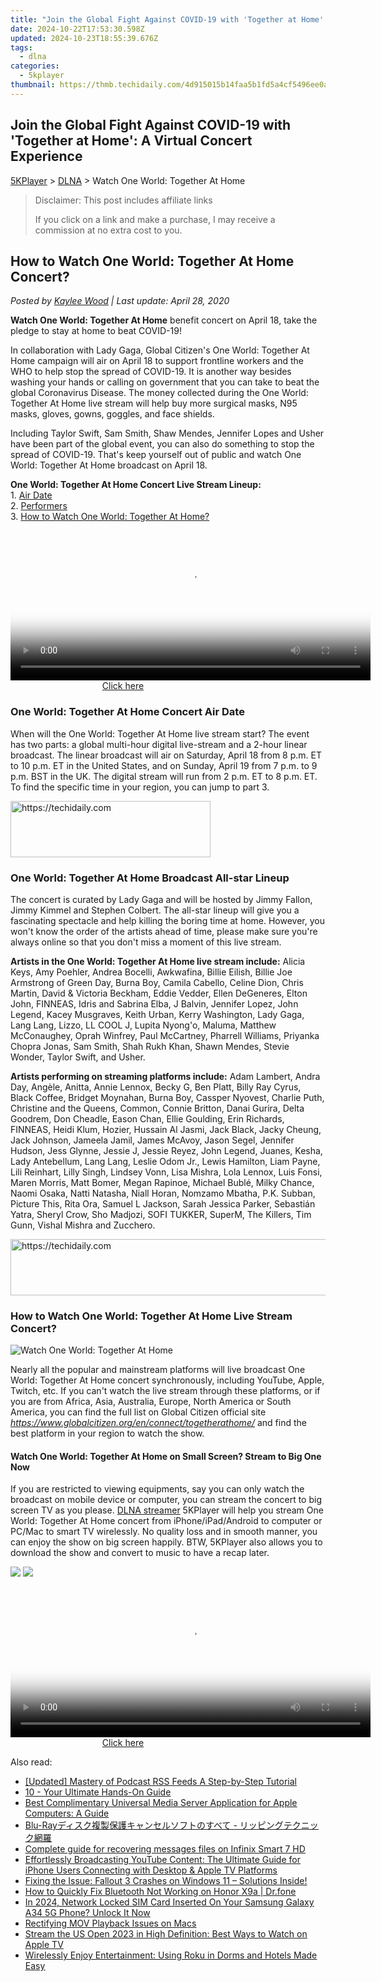 ```yaml
---
title: "Join the Global Fight Against COVID-19 with 'Together at Home': A Virtual Concert Experience"
date: 2024-10-22T17:53:30.598Z
updated: 2024-10-23T18:55:39.676Z
tags:
  - dlna
categories:
  - 5kplayer
thumbnail: https://thmb.techidaily.com/4d915015b14faa5b1fd5a4cf5496ee0a4d386e84bd18007683e60195b160e324.jpg
---
```


## Join the Global Fight Against COVID-19 with 'Together at Home': A Virtual Concert Experience

[5KPlayer](https://tools.techidaily.com/5kplayer/products/) \> [DLNA](https://tools.techidaily.com/5kplayer/dlna/) \> Watch One World: Together At Home 

>  Disclaimer: This post includes affiliate links
>
>  If you click on a link and make a purchase, I may receive a commission at no extra cost to you.
>

## How to Watch One World: Together At Home Concert?

 _Posted by [Kaylee Wood](https://www.quora.com/profile/Amanda-Hu-21) | Last update: April 28, 2020_

**Watch One World: Together At Home** benefit concert on April 18, take the pledge to stay at home to beat COVID-19!

In collaboration with Lady Gaga, Global Citizen's One World: Together At Home campaign will air on April 18 to support frontline workers and the WHO to help stop the spread of COVID-19\. It is another way besides washing your hands or calling on government that you can take to beat the global Coronavirus Disease. The money collected during the One World: Together At Home live stream will help buy more surgical masks, N95 masks, gloves, gowns, goggles, and face shields.

Including Taylor Swift, Sam Smith, Shaw Mendes, Jennifer Lopes and Usher have been part of the global event, you can also do something to stop the spread of COVID-19\. That's keep yourself out of public and watch One World: Together At Home broadcast on April 18.

**One World: Together At Home Concert Live Stream Lineup:**   
 1\. [Air Date](https://tools.techidaily.com/5kplayer/dlna/)  
 2\. [Performers](https://tools.techidaily.com/5kplayer/dlna/)  
 3\. [How to Watch One World: Together At Home?](https://tools.techidaily.com/5kplayer/dlna/)

<!-- affiliate ads begin -->
<span id="1982485">
					<video width="576" height="240" style="cursor:pointer"
           poster="//a.impactradius-go.com/display-clicktoplayimage/1982485.png"
           onclick="if(!this.playClicked){this.play();this.setAttribute('controls',true);this.playClicked=true;}">
	   <source src="//a.impactradius-go.com/display-ad/22993-1982485">
	   <img src="//a.impactradius-go.com/display-clicktoplayimage/1982485.png" style="border: none; height: 100%; width: 100%; object-fit: contain">
	</video>
	<div style="width:360px;text-align:center"><a href="javascript:window.open(decodeURIComponent('https%3A%2F%2Fhomestyler.sjv.io%2Fc%2F5597632%2F1982485%2F22993'), '_blank');void(0);">Click here</a></div>
</span>
<img height="0" width="0" src="https://imp.pxf.io/i/5597632/1982485/22993" style="position:absolute;visibility:hidden;" border="0" />
<!-- affiliate ads end -->

### One World: Together At Home Concert Air Date

When will the One World: Together At Home live stream start? The event has two parts: a global multi-hour digital live-stream and a 2-hour linear broadcast. The linear broadcast will air on Saturday, April 18 from 8 p.m. ET to 10 p.m. ET in the United States, and on Sunday, April 19 from 7 p.m. to 9 p.m. BST in the UK. The digital stream will run from 2 p.m. ET to 8 p.m. ET. To find the specific time in your region, you can jump to part 3.

<!-- affiliate ads begin -->
<a href="https://aligracehair.sjv.io/c/5597632/2135415/19272" target="_top" id="2135415">
  <img src="//a.impactradius-go.com/display-ad/19272-2135415" border="0" alt="https://techidaily.com" width="320" height="90"/>
</a>
<img height="0" width="0" src="https://aligracehair.sjv.io/i/5597632/2135415/19272" style="position:absolute;visibility:hidden;" border="0" />
<!-- affiliate ads end -->

### One World: Together At Home Broadcast All-star Lineup

The concert is curated by Lady Gaga and will be hosted by Jimmy Fallon, Jimmy Kimmel and Stephen Colbert. The all-star lineup will give you a fascinating spectacle and help killing the boring time at home. However, you won't know the order of the artists ahead of time, please make sure you're always online so that you don't miss a moment of this live stream.

**Artists in the One World: Together At Home live stream include:** Alicia Keys, Amy Poehler, Andrea Bocelli, Awkwafina, Billie Eilish, Billie Joe Armstrong of Green Day, Burna Boy, Camila Cabello, Celine Dion, Chris Martin, David & Victoria Beckham, Eddie Vedder, Ellen DeGeneres, Elton John, FINNEAS, Idris and Sabrina Elba, J Balvin, Jennifer Lopez, John Legend, Kacey Musgraves, Keith Urban, Kerry Washington, Lady Gaga, Lang Lang, Lizzo, LL COOL J, Lupita Nyong'o, Maluma, Matthew McConaughey, Oprah Winfrey, Paul McCartney, Pharrell Williams, Priyanka Chopra Jonas, Sam Smith, Shah Rukh Khan, Shawn Mendes, Stevie Wonder, Taylor Swift, and Usher.

**Artists performing on streaming platforms include:** Adam Lambert, Andra Day, Angèle, Anitta, Annie Lennox, Becky G, Ben Platt, Billy Ray Cyrus, Black Coffee, Bridget Moynahan, Burna Boy, Cassper Nyovest, Charlie Puth, Christine and the Queens, Common, Connie Britton, Danai Gurira, Delta Goodrem, Don Cheadle, Eason Chan, Ellie Goulding, Erin Richards, FINNEAS, Heidi Klum, Hozier, Hussain Al Jasmi, Jack Black, Jacky Cheung, Jack Johnson, Jameela Jamil, James McAvoy, Jason Segel, Jennifer Hudson, Jess Glynne, Jessie J, Jessie Reyez, John Legend, Juanes, Kesha, Lady Antebellum, Lang Lang, Leslie Odom Jr., Lewis Hamilton, Liam Payne, Lili Reinhart, Lilly Singh, Lindsey Vonn, Lisa Mishra, Lola Lennox, Luis Fonsi, Maren Morris, Matt Bomer, Megan Rapinoe, Michael Bublé, Milky Chance, Naomi Osaka, Natti Natasha, Niall Horan, Nomzamo Mbatha, P.K. Subban, Picture This, Rita Ora, Samuel L Jackson, Sarah Jessica Parker, Sebastián Yatra, Sheryl Crow, Sho Madjozi, SOFI TUKKER, SuperM, The Killers, Tim Gunn, Vishal Mishra and Zucchero.

<!-- affiliate ads begin -->
<a href="https://appsumo.8odi.net/c/5597632/2151888/7443" target="_top" id="2151888">
  <img src="//a.impactradius-go.com/display-ad/7443-2151888" border="0" alt="https://techidaily.com" width="600" height="90"/>
</a>
<img height="0" width="0" src="https://appsumo.8odi.net/i/5597632/2151888/7443" style="position:absolute;visibility:hidden;" border="0" />
<!-- affiliate ads end -->

### How to Watch One World: Together At Home Live Stream Concert?

![Watch One World: Together At Home](https://www.5kplayer.com/dlna/img/watch-one-world-together-at-home.jpg) 

Nearly all the popular and mainstream platforms will live broadcast One World: Together At Home concert synchronously, including YouTube, Apple, Twitch, etc. If you can't watch the live stream through these platforms, or if you are from Africa, Asia, Australia, Europe, North America or South America, you can find the full list on Global Citizen official site _https://www.globalcitizen.org/en/connect/togetherathome/_ and find the best platform in your region to watch the show. 

#### **Watch One World: Together At Home on Small Screen? Stream to Big One Now**

If you are restricted to viewing equipments, say you can only watch the broadcast on mobile device or computer, you can stream the concert to big screen TV as you please. [DLNA streamer](https://tools.techidaily.com/5kplayer/dlna/) 5KPlayer will help you stream One World: Together At Home concert from iPhone/iPad/Android to computer or PC/Mac to smart TV wirelessly. No quality loss and in smooth manner, you can enjoy the show on big screen happily. BTW, 5KPlayer also allows you to download the show and convert to music to have a recap later.

[![](https://www.5kplayer.com/dlna/../button/freedownwhitewin.png)](https://tools.techidaily.com/5kplayer/products/) [![](https://www.5kplayer.com/dlna/../button/freedownbackmac.png)](https://tools.techidaily.com/5kplayer/products/)

<!-- affiliate ads begin -->
<span id="1983474">
					<video width="576" height="240" style="cursor:pointer"
           poster="//a.impactradius-go.com/display-clicktoplayimage/1983474.png"
           onclick="if(!this.playClicked){this.play();this.setAttribute('controls',true);this.playClicked=true;}">
	   <source src="//a.impactradius-go.com/display-ad/22993-1983474">
	   <img src="//a.impactradius-go.com/display-clicktoplayimage/1983474.png" style="border: none; height: 100%; width: 100%; object-fit: contain">
	</video>
	<div style="width:360px;text-align:center"><a href="javascript:window.open(decodeURIComponent('https%3A%2F%2Fhomestyler.sjv.io%2Fc%2F5597632%2F1983474%2F22993'), '_blank');void(0);">Click here</a></div>
</span>
<img height="0" width="0" src="https://imp.pxf.io/i/5597632/1983474/22993" style="position:absolute;visibility:hidden;" border="0" />
<!-- affiliate ads end -->

<ins class="adsbygoogle"
     style="display:block"
     data-ad-format="autorelaxed"
     data-ad-client="ca-pub-7571918770474297"
     data-ad-slot="1223367746"></ins>

<ins class="adsbygoogle"
     style="display:block"
     data-ad-client="ca-pub-7571918770474297"
     data-ad-slot="8358498916"
     data-ad-format="auto"
     data-full-width-responsive="true"></ins>

<span class="atpl-alsoreadstyle">Also read:</span>
<div><ul>
<li><a href="https://extra-guidance.techidaily.com/updated-mastery-of-podcast-rss-feeds-a-step-by-step-tutorial/"><u>[Updated] Mastery of Podcast RSS Feeds A Step-by-Step Tutorial</u></a></li>
<li><a href="https://media-tips.techidaily.com/10-your-ultimate-hands-on-guide/"><u>10 - Your Ultimate Hands-On Guide</u></a></li>
<li><a href="https://media-tips.techidaily.com/best-complimentary-universal-media-server-application-for-apple-computers-a-guide/"><u>Best Complimentary Universal Media Server Application for Apple Computers: A Guide</u></a></li>
<li><a href="https://media-tips.techidaily.com/1727404285809-blu-ray/"><u>Blu-Rayディスク複製保護キャンセルソフトのすべて - リッピングテクニック網羅</u></a></li>
<li><a href="https://phone-solutions.techidaily.com/complete-guide-for-recovering-messages-files-on-infinix-smart-7-hd-by-fonelab-android-recover-messages/"><u>Complete guide for recovering messages files on Infinix Smart 7 HD</u></a></li>
<li><a href="https://media-tips.techidaily.com/effortlessly-broadcasting-youtube-content-the-ultimate-guide-for-iphone-users-connecting-with-desktop-and-apple-tv-platforms/"><u>Effortlessly Broadcasting YouTube Content: The Ultimate Guide for iPhone Users Connecting with Desktop & Apple TV Platforms</u></a></li>
<li><a href="https://program-issues.techidaily.com/1722998053798-fixing-the-issue-fallout-3-crashes-on-windows-11-solutions-inside/"><u>Fixing the Issue: Fallout 3 Crashes on Windows 11 – Solutions Inside!</u></a></li>
<li><a href="https://howto.techidaily.com/how-to-quickly-fix-bluetooth-not-working-on-honor-x9a-drfone-by-drfone-fix-android-problems-fix-android-problems/"><u>How to Quickly Fix Bluetooth Not Working on Honor X9a | Dr.fone</u></a></li>
<li><a href="https://sim-unlock.techidaily.com/in-2024-network-locked-sim-card-inserted-on-your-samsung-galaxy-a34-5g-phone-unlock-it-now-by-drfone-android/"><u>In 2024, Network Locked SIM Card Inserted On Your Samsung Galaxy A34 5G Phone? Unlock It Now</u></a></li>
<li><a href="https://data-wizards.techidaily.com/rectifying-mov-playback-issues-on-macs/"><u>Rectifying MOV Playback Issues on Macs</u></a></li>
<li><a href="https://media-tips.techidaily.com/stream-the-us-open-2023-in-high-definition-best-ways-to-watch-on-apple-tv/"><u>Stream the US Open 2023 in High Definition: Best Ways to Watch on Apple TV</u></a></li>
<li><a href="https://tech-recovery.techidaily.com/wirelessly-enjoy-entertainment-using-roku-in-dorms-and-hotels-made-easy/"><u>Wirelessly Enjoy Entertainment: Using Roku in Dorms and Hotels Made Easy</u></a></li>
</ul></div>

